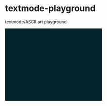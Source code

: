 # textmode-playground
textmode/ASCII art playground

<img src="./demos/lightning.gif" alt="lightning" width="320" height="240"/>
